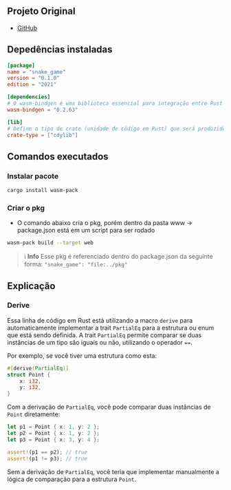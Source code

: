 ## Projeto Original

- [GitHub](https://github.com/Jerga99/snake-rust-game)


## Depedências instaladas

```toml
[package]
name = "snake_game"
version = "0.1.0"
edition = "2021"

[dependencies]
# O wasm-bindgen é uma biblioteca essencial para integração entre Rust e WebAssembly
wasm-bindgen = "0.2.63"

[lib]
# Define o tipo de crate (unidade de código em Rust) que será produzido como saída. O cdylib significa que o projeto será compilado como uma biblioteca dinâmica (shared library) compatível com C e outras linguagens (neste caso, para WebAssembly)
crate-type = ["cdylib"]


```

## Comandos executados

### Instalar pacote
```bash
cargo install wasm-pack
```

### Criar o pkg

- O comando abaixo cria o pkg, porém dentro da pasta www -> package.json está em um script para ser rodado

```bash
wasm-pack build --target web
```
> ℹ️ **Info**
> Esse pkg é referenciado dentro do package.json da seguinte forma: `"snake_game": "file:../pkg"`


## Explicação

### Derive

Essa linha de código em Rust está utilizando a macro `derive` para automaticamente implementar a trait `PartialEq` para a estrutura ou enum que está sendo definida. A trait `PartialEq` permite comparar se duas instâncias de um tipo são iguais ou não, utilizando o operador `==`.

Por exemplo, se você tiver uma estrutura como esta:

```rust
#[derive(PartialEq)]
struct Point {
    x: i32,
    y: i32,
}
```

Com a derivação de `PartialEq`, você pode comparar duas instâncias de `Point` diretamente:

```rust
let p1 = Point { x: 1, y: 2 };
let p2 = Point { x: 1, y: 2 };
let p3 = Point { x: 3, y: 4 };

assert!(p1 == p2); // true
assert!(p1 != p3); // true
```

Sem a derivação de `PartialEq`, você teria que implementar manualmente a lógica de comparação para a estrutura `Point`.